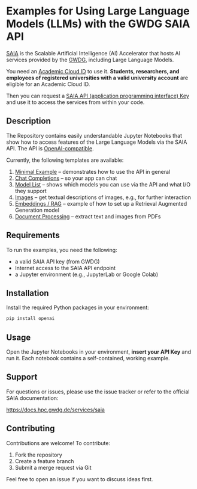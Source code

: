 # Examples for Using Large Language Models (LLMs) with the GWDG SAIA API

[SAIA](https://docs.hpc.gwdg.de/services/saia/index.html) is the Scalable Artificial Intelligence (AI) Accelerator that hosts AI services provided by the [GWDG](https://gwdg.de), including Large Language Models.

You need an [Academic Cloud ID](https://academiccloud.de/help/) to use it. **Students, researchers, and employees of registered universities with a valid university account** are eligible for an Academic Cloud ID.

Then you can request a [SAIA API (application programming interface) Key](https://docs.hpc.gwdg.de/services/saia/index.html#api-request) and use it to access the services from within your code.

## Description

The Repository contains easily understandable Jupyter Notebooks that show how to access features of the Large Language Models via the SAIA API. The API is [OpenAI-compatible](https://platform.openai.com/docs/api-reference/).

Currently, the following templates are available:

1. [Minimal Example](./minimal_example.ipynb) – demonstrates how to use the API in general
2. [Chat Completions](./chat_completions.ipynb) – so your app can chat
3. [Model List](./model_list.ipynb) – shows which models you can use via the API and what I/O they support
4. [Images](./images.ipynb) – get textual descriptions of images, e.g., for further interaction
5. [Embeddings / RAG](./embeddings_rag.ipynb) – example of how to set up a Retrieval Augmented Generation model
6. [Document Processing](./document_processing.ipynb) – extract text and images from PDFs

## Requirements

To run the examples, you need the following:
- a valid SAIA API key (from GWDG)
- Internet access to the SAIA API endpoint
- a Jupyter environment (e.g., JupyterLab or Google Colab)

## Installation

Install the required Python packages in your environment:
```bash
pip install openai
```

## Usage

Open the Jupyter Notebooks in your environment, **insert your API Key** and run it. Each notebook contains a self-contained, working example.

## Support

For questions or issues, please use the issue tracker or refer to the official SAIA documentation:

https://docs.hpc.gwdg.de/services/saia

## Contributing

Contributions are welcome! To contribute:
1. Fork the repository
1. Create a feature branch
1. Submit a merge request via Git

Feel free to open an issue if you want to discuss ideas first.
